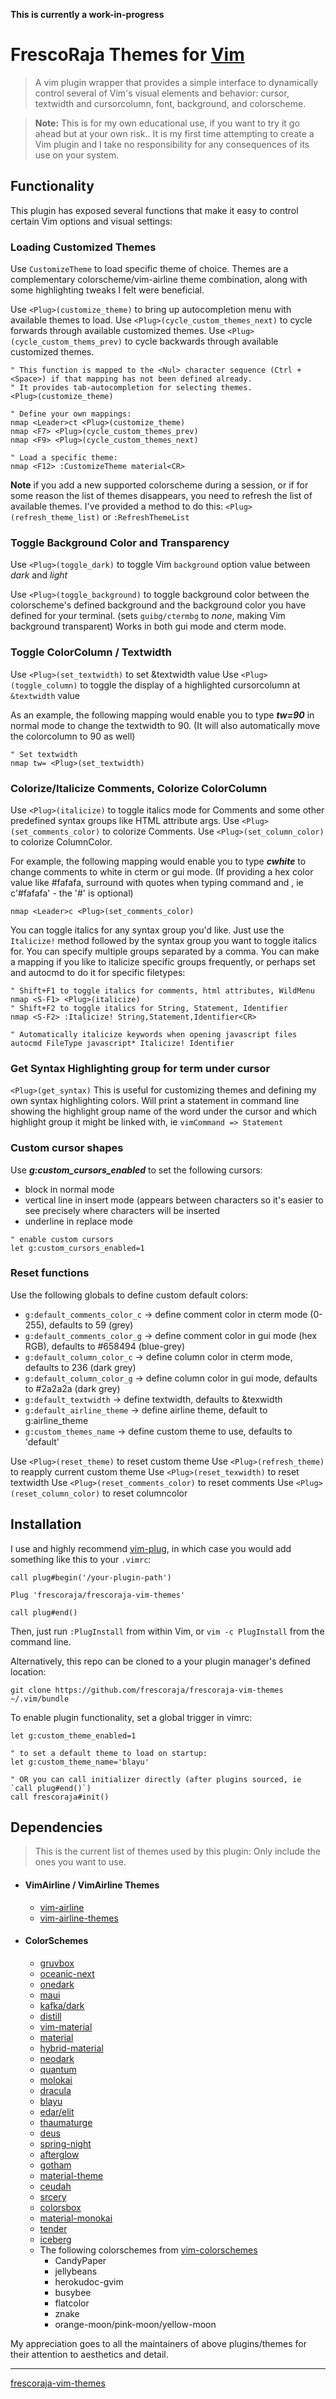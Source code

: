 **This is currently a work-in-progress**

# FrescoRaja Themes for [Vim](http://www.vim.org)

> A vim plugin wrapper that provides a simple interface to dynamically control several of Vim's visual elements and
> behavior: cursor, textwidth and cursorcolumn, font, background, and colorscheme.

> **Note:** This is for my own educational use, if you want to try it go ahead but at your own risk.. It is my first
> time attempting to create a Vim plugin and I take no responsibility for any consequences of its use on your system.

## Functionality

This plugin has exposed several functions that make it easy to control certain Vim options and visual settings:

### Loading Customized Themes

Use `CustomizeTheme` to load specific theme of choice. Themes are a complementary colorscheme/vim-airline theme
combination, along with some highlighting tweaks I felt were beneficial.

Use `<Plug>(customize_theme)` to bring up autocompletion menu with available themes to load.
Use `<Plug>(cycle_custom_themes_next)` to cycle forwards through available customized themes.
Use `<Plug>(cycle_custom_thems_prev)` to cycle backwards through available customized themes.

```viml
" This function is mapped to the <Nul> character sequence (Ctrl + <Space>) if that mapping has not been defined already.
" It provides tab-autocompletion for selecting themes.
<Plug>(customize_theme)

" Define your own mappings:
nmap <Leader>ct <Plug>(customize_theme)
nmap <F7> <Plug>(cycle_custom_themes_prev)
nmap <F9> <Plug>(cycle_custom_themes_next)

" Load a specific theme:
nmap <F12> :CustomizeTheme material<CR>
```

**Note** if you add a new supported colorscheme during a session, or if for some reason the list of themes disappears,
you need to refresh the list of available themes. I've provided a method to do this: `<Plug>(refresh_theme_list)` or
`:RefreshThemeList`

### Toggle Background Color and Transparency

Use `<Plug>(toggle_dark)` to toggle Vim `background` option value between *dark* and *light*

Use `<Plug>(toggle_background)` to toggle background color between the colorscheme's defined background and the
background color you have defined for your terminal. (sets `guibg/ctermbg` to *none*, making Vim background transparent)
Works in both gui mode and cterm mode.

### Toggle ColorColumn / Textwidth

Use `<Plug>(set_textwidth)` to set &textwidth value
Use `<Plug>(toggle_column)` to toggle the display of a highlighted cursorcolumn at `&textwidth` value

As an example, the following mapping would enable you to type ***tw=90<Enter>*** in normal mode to change the textwidth to 90.
(It will also automatically move the colorcolumn to 90 as well)

```viml
" Set textwidth
nmap tw= <Plug>(set_textwidth)
```

### Colorize/Italicize Comments, Colorize ColorColumn

Use `<Plug>(italicize)` to toggle italics mode for Comments and some other predefined syntax groups like HTML attribute args.
Use `<Plug>(set_comments_color)` to colorize Comments.
Use `<Plug>(set_column_color)` to colorize ColumnColor.

For example, the following mapping would enable you to type ***<Leader>cwhite<Enter>*** to change comments to white in cterm or
gui mode. (If providing a hex color value like #fafafa, surround with quotes when typing command and , ie
<Leader>c'#fafafa'<Enter> - the '#' is optional)

```viml
nmap <Leader>c <Plug>(set_comments_color)
```

You can toggle italics for any syntax group you'd like. Just use the `Italicize!` method followed by the syntax
group you want to toggle italics for. You can specify multiple groups separated by a comma. You can make a mapping if
you like to italicize specific groups frequently, or perhaps set and autocmd to do it for specific filetypes:

```viml
" Shift+F1 to toggle italics for comments, html attributes, WildMenu
nmap <S-F1> <Plug>(italicize)
" Shift+F2 to toggle italics for String, Statement, Identifier
nmap <S-F2> :Italicize! String,Statement,Identifier<CR>

" Automatically italicize keywords when opening javascript files
autocmd FileType javascript* Italicize! Identifier
```

### Get Syntax Highlighting group for term under cursor

`<Plug>(get_syntax)` This is useful for customizing themes and defining my own syntax highlighting colors. Will print
a statement in command line showing the highlight group name of the word under the cursor and which highlight group it
might be linked with, ie `vimCommand => Statement`

### Custom cursor shapes

Use ***g:custom_cursors_enabled*** to set the following cursors:
  - block in normal mode
  - vertical line in insert mode (appears between characters so it's easier to see precisely where characters will be
      inserted
  - underline in replace mode

```viml
" enable custom cursors
let g:custom_cursors_enabled=1
```

### Reset functions

Use the following globals to define custom default colors:
  - `g:default_comments_color_c` -> define comment color in cterm mode (0-255), defaults to 59 (grey)
  - `g:default_comments_color_g` -> define comment color in gui mode (hex RGB), defaults to #658494 (blue-grey)
  - `g:default_column_color_c` -> define column color in cterm mode, defaults to 236 (dark grey)
  - `g:default_column_color_g` -> define column color in gui mode, defaults to #2a2a2a (dark grey)
  - `g:default_textwidth` -> define textwidth, defaults to &texwidth
  - `g:default_airline_theme` -> define airline theme, default to g:airline_theme
  - `g:custom_themes_name` -> define custom theme to use, defaults to 'default'

Use `<Plug>(reset_theme)` to reset custom theme
Use `<Plug>(refresh_theme)` to reapply current custom theme
Use `<Plug>(reset_texwidth)` to reset textwidth
Use `<Plug>(reset_comments_color)` to reset comments
Use `<Plug>(reset_column_color)` to reset columncolor

## Installation

I use and highly recommend [vim-plug](https://github.com/junegunn/vim-plug), in which case you would add something like this to your
`.vimrc`:

```viml
call plug#begin('/your-plugin-path')

Plug 'frescoraja/frescoraja-vim-themes'

call plug#end()
```

Then, just run `:PlugInstall` from within Vim, or `vim -c PlugInstall` from the command line.

Alternatively, this repo can be cloned to a your plugin manager's defined location:

```shell
git clone https://github.com/frescoraja/frescoraja-vim-themes ~/.vim/bundle
```

To enable plugin functionality, set a global trigger in vimrc:

```viml
let g:custom_theme_enabled=1

" to set a default theme to load on startup:
let g:custom_theme_name='blayu'

" OR you can call initializer directly (after plugins sourced, ie `call plug#end()`)
call frescoraja#init()
```

## Dependencies

> This is the current list of themes used by this plugin:
> Only include the ones you want to use.

* #### VimAirline / VimAirline Themes

    - [vim-airline](https://github.com/bling/vim-airline)
    - [vim-airline-themes](https://github.com/vim-airline/vim-airline-themes)

* #### ColorSchemes

    - [gruvbox](https://github.com/morhetz/gruvbox)
    - [oceanic-next](https://github.com/mhartington/oceanic-next)
    - [onedark](https://github.com/joshdick/onedark.vim)
    - [maui](https://github.com/zsoltf/vim-maui)
    - [kafka/dark](https://github.com/Konstruktionist/vim)
    - [distill](https://github.com/deathlyfrantic/vim-distill)
    - [vim-material](https://github.com/hzchirs/vim-material)
    - [material](https://github.com/jscappini/material.vim)
    - [hybrid-material](https://github.com/kristijanhusak/vim-hybrid-material)
    - [neodark](https://github.com/KeitaNakamura/neodark.vim)
    - [quantum](https://github.com/tyrannicaltoucan/vim-quantum)
    - [molokai](https://github.com/tomasr/molokai)
    - [dracula](https://github.com/dracula/vim)
    - [blayu](https://github.com/tjammer/blayu)
    - [edar/elit](https://github.com/DrXVII/vim_colors)
    - [thaumaturge](https://github.com/baines/vim-colorscheme-thaumaturge)
    - [deus](https://github.com/ajmwagar/vim-deus)
    - [spring-night](https://github.com/rhysd/vim-color-spring-night)
    - [afterglow](https://github.com/danilo-augusto/vim-afterglow)
    - [gotham](https://github.com/whatyouhide/vim-gotham)
    - [material-theme](https://github.com/jdkanani/vim-material-theme)
    - [ceudah](https://github.com/emhaye/ceudah.vim)
    - [srcery](https://github.com/srcery-colors/srcery-vim)
    - [colorsbox](https://github.com/mkarmona/colorsbox)
    - [material-monokai](http://github.com/skielbasa/vim-material-monokai)
    - [tender](https://github.com/jacoborus/tender.vim)
    - [iceberg](https://github.com/cocopon/iceberg.vim)
    - The following colorschemes from [vim-colorschemes](https://github.com/flazz/vim-colorschemes)
        - CandyPaper
        - jellybeans
        - herokudoc-gvim
        - busybee
        - flatcolor
        - znake
        - orange-moon/pink-moon/yellow-moon

My appreciation goes to all the maintainers of above plugins/themes for their attention to aesthetics and detail.

---

[frescoraja-vim-themes](https://github.com/frescoraja/frescoraja-vim-themes)
